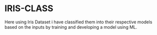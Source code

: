 # IRIS-CLASS
Here using Iris Dataset i have classified them into their respective models based on the inputs by training and developing  a model using ML.
